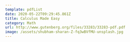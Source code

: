```yaml
---
template: pdfList
date: 2020-05-22T09:29:45.861Z
title: Calculus Made Easy
category: Math
url: http://www.gutenberg.org/files/33283/33283-pdf.pdf
image: /assets/shubham-sharan-Z-fq3wBVfMU-unsplash.jpg
---
```

